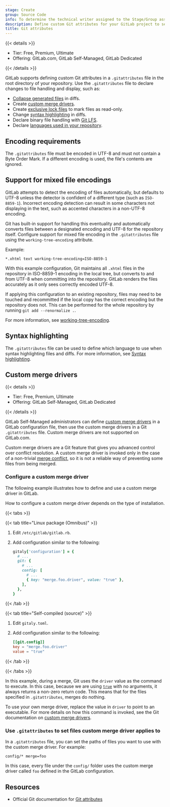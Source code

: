 ```yaml
---
stage: Create
group: Source Code
info: To determine the technical writer assigned to the Stage/Group associated with this page, see https://handbook.gitlab.com/handbook/product/ux/technical-writing/#assignments
description: Define custom Git attributes for your GitLab project to set options for file handling, display, locking, and storage.
title: Git attributes
---
```


{{< details >}}

- Tier: Free, Premium, Ultimate
- Offering: GitLab.com, GitLab Self-Managed, GitLab Dedicated

{{< /details >}}

GitLab supports defining custom Git attributes in a `.gitattributes` file in the
root directory of your repository. Use the `.gitattributes` file to declare changes
to file handling and display, such as:

- [Collapse generated files](../../merge_requests/changes.md#collapse-generated-files) in diffs.
- Create [custom merge drivers](#custom-merge-drivers).
- Create [exclusive lock files](../../file_lock.md) to mark files as read-only.
- Change [syntax highlighting](highlighting.md) in diffs.
- Declare binary file handling with [Git LFS](../../../../topics/git/lfs/_index.md).
- Declare [languages used in your repository](../_index.md#add-repository-languages).

## Encoding requirements

The `.gitattributes` file must be encoded in UTF-8 and must not contain a
Byte Order Mark. If a different encoding is used, the file's contents are
ignored.

## Support for mixed file encodings

GitLab attempts to detect the encoding of files automatically, but defaults to UTF-8 unless
the detector is confident of a different type (such as `ISO-8859-1`). Incorrect encoding
detection can result in some characters not displaying in the text, such as accented characters in a
non-UTF-8 encoding.

Git has built-in support for handling this eventuality and automatically converts files between
a designated encoding and UTF-8 for the repository itself. Configure support for mixed file encoding in the `.gitattributes`
file using the `working-tree-encoding` attribute.

Example:

```plaintext
*.xhtml text working-tree-encoding=ISO-8859-1
```

With this example configuration, Git maintains all `.xhtml` files in the repository in ISO-8859-1
encoding in the local tree, but converts to and from UTF-8 when committing into the repository. GitLab
renders the files accurately as it only sees correctly encoded UTF-8.

If applying this configuration to an existing repository, files may need to be touched and recommitted
if the local copy has the correct encoding but the repository does not. This can
be performed for the whole repository by running `git add --renormalize .`.

For more information, see [working-tree-encoding](https://git-scm.com/docs/gitattributes#_working_tree_encoding).

## Syntax highlighting

The `.gitattributes` file can be used to define which language to use when
syntax highlighting files and diffs. For more information, see
[Syntax highlighting](highlighting.md).

## Custom merge drivers

{{< details >}}

- Tier: Free, Premium, Ultimate
- Offering: GitLab Self-Managed, GitLab Dedicated

{{< /details >}}

GitLab Self-Managed administrators can define [custom merge drivers](https://git-scm.com/docs/gitattributes#_defining_a_custom_merge_driver)
in a GitLab configuration file, then use the custom merge drivers in a Git `.gitattributes` file. Custom merge drivers are not supported on GitLab.com.

Custom merge drivers are a Git feature that gives you advanced control over conflict
resolution.
A custom merge driver is invoked only in the case of a non-trivial
[merge conflict](../../merge_requests/conflicts.md), so it is not a reliable way
of preventing some files from being merged.

### Configure a custom merge driver

The following example illustrates how to define and use a custom merge driver in
GitLab.

How to configure a custom merge driver depends on the type of installation.

{{< tabs >}}

{{< tab title="Linux package (Omnibus)" >}}

1. Edit `/etc/gitlab/gitlab.rb`.
1. Add configuration similar to the following:

   ```ruby
   gitaly['configuration'] = {
     # ...
     git: {
       # ...
       config: [
         # ...
         { key: "merge.foo.driver", value: "true" },
       ],
     },
   }
   ```

{{< /tab >}}

{{< tab title="Self-compiled (source)" >}}

1. Edit `gitaly.toml`.
1. Add configuration similar to the following:

   ```toml
   [[git.config]]
   key = "merge.foo.driver"
   value = "true"
   ```

{{< /tab >}}

{{< /tabs >}}

In this example, during a merge, Git uses the `driver` value as the command to execute. In
this case, because we are using [`true`](https://man7.org/linux/man-pages/man1/true.1.html)
with no arguments, it always returns a non-zero return code. This means that for
the files specified in `.gitattributes`, merges do nothing.

To use your own merge driver, replace the value in `driver` to point to an
executable. For more details on how this command is invoked, see the Git
documentation on [custom merge drivers](https://git-scm.com/docs/gitattributes#_defining_a_custom_merge_driver).

### Use `.gitattributes` to set files custom merge driver applies to

In a `.gitattributes` file, you can set the paths of files you want to use with the custom merge driver. For example:

```plaintext
config/* merge=foo
```

In this case, every file under the `config/` folder uses the custom merge driver called `foo` defined in the GitLab configuration.

## Resources

- Official Git documentation for [Git attributes](https://git-scm.com/docs/gitattributes)
